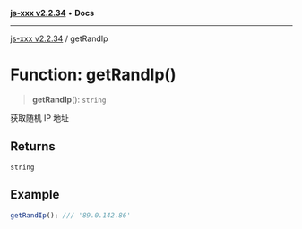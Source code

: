 [**js-xxx v2.2.34**](../README.md) • **Docs**

***

[js-xxx v2.2.34](../README.md) / getRandIp

# Function: getRandIp()

> **getRandIp**(): `string`

获取随机 IP 地址

## Returns

`string`

## Example

```ts
getRandIp(); /// '89.0.142.86'
```
